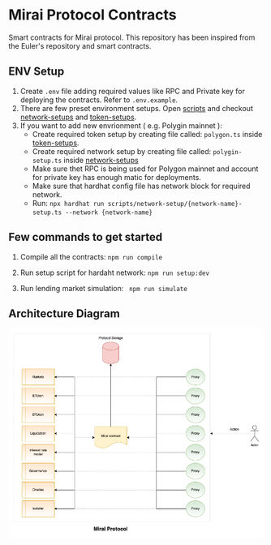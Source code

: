 # Mirai Protocol Contracts

Smart contracts for Mirai protocol. This repository has been inspired from the Euler's repository and smart contracts.


## ENV Setup

1. Create `.env` file adding required values like RPC and Private key for deploying the contracts. Refer to `.env.example`.
2. There are few preset environment setups. Open [scripts](./scripts/) and checkout [network-setups](./scripts/network-setups/) and [token-setups](./scripts/token-setups/).
3. If you want to add new envrionment ( e.g. Polygin mainnet ): 
    - Create required token setup by creating file called: `polygon.ts` inside [token-setups](./scripts/token-setups/).
    - Create required network setup by creating file called: `polygin-setup.ts` inside [network-setups](./scripts/network-setups/)
    - Make sure thet RPC is being used for Polygon mainnet and account for private key has enough matic for deployments.
    - Make sure that hardhat config file has network block for required network.
    - Run: `npx hardhat run scripts/network-setup/{network-name}-setup.ts --network {network-name}`

## Few commands to get started
1. Compile all the contracts: 
    ``` npm run compile ```

2. Run setup script for hardaht network:
    ``` npm run setup:dev ```

3. Run lending market simulation:
    ``` npm run simulate```
    
## Architecture Diagram

![Mirai protocol architecture](./docs/Mirai%20Protocol%20Architecture.png)

